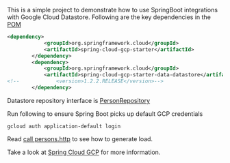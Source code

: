 This is a simple project to demonstrate how to use SpringBoot integrations with Google Cloud Datastore.
Following are the key dependencies in the [POM](https://github.com/msathe-tech/sc-gcp-demo/blob/master/pom.xml)
```XML
<dependency>
			<groupId>org.springframework.cloud</groupId>
			<artifactId>spring-cloud-gcp-starter</artifactId>
		</dependency>
		<dependency>
			<groupId>org.springframework.cloud</groupId>
			<artifactId>spring-cloud-gcp-starter-data-datastore</artifactId>
<!--			<version>1.2.2.RELEASE</version>-->
		</dependency>
```

Datastore repository interface is [PersonRepository](https://github.com/msathe-tech/sc-gcp-demo/blob/master/src/main/java/com/example/scgcpdemo/repo/PersonRepository.java)

Run following to ensure Spring Boot picks up default GCP credentials

`gcloud auth application-default login`

Read [call persons.http](https://github.com/msathe-tech/sc-gcp-demo/blob/master/call%20persons.http) to see how to generate load.

Take a look at [Spring Cloud GCP](https://spring.io/projects/spring-cloud-gcp) for more information. 
